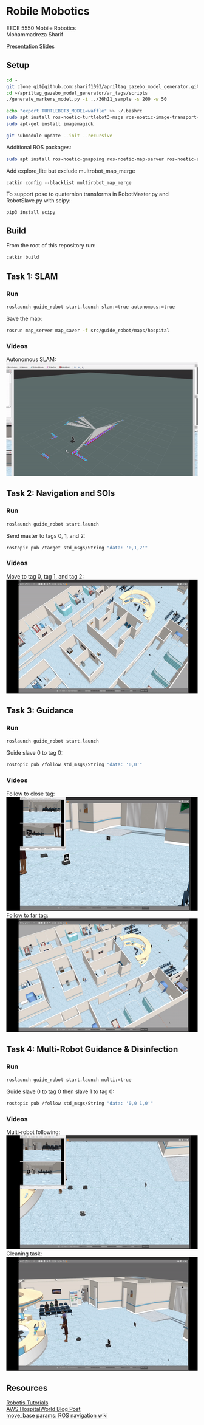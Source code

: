 # Robile Mobotics

EECE 5550 Mobile Robotics  
Mohammadreza Sharif

[Presentation Slides](https://docs.google.com/presentation/d/1x9Tu-_SV50ZAwUNCYjKCzSsZkwlb8trtLRvWVC54Z8I/edit#slide=id.p)

## Setup

```bash
cd ~
git clone git@github.com:sharif1093/apriltag_gazebo_model_generator.git
cd ~/apriltag_gazebo_model_generator/ar_tags/scripts
./generate_markers_model.py -i ../36h11_sample -s 200 -w 50
```

```bash
echo "export TURTLEBOT3_MODEL=waffle" >> ~/.bashrc
sudo apt install ros-noetic-turtlebot3-msgs ros-noetic-image-transport-plugins
sudo apt-get install imagemagick
```

```bash
git submodule update --init --recursive
```

Additional ROS packages:

``` bash
sudo apt install ros-noetic-gmapping ros-noetic-map-server ros-noetic-amcl ros-noetic-move-base ros-noetic-dwa-local-planner
```

Add explore_lite but exclude multrobot_map_merge
```
catkin config --blacklist multirobot_map_merge
```
To support pose to quaternion transforms in RobotMaster.py and RobotSlave.py with scipy:
```
pip3 install scipy
```

## Build
From the root of this repository run:  
``` bash
catkin build
```  

## Task 1: SLAM  
### Run  
``` bash
roslaunch guide_robot start.launch slam:=true autonomous:=true
```  
Save the map:  
``` bash
rosrun map_server map_saver -f src/guide_robot/maps/hospital
```
### Videos  
Autonomous SLAM:  
<img src="docs/gifs/task1_slam.gif" height="300">  

## Task 2: Navigation and SOIs  
### Run  
``` bash
roslaunch guide_robot start.launch
```  
Send master to tags 0, 1, and 2:
``` bash
rostopic pub /target std_msgs/String "data: '0,1,2'"
```  
### Videos
Move to tag 0, tag 1, and tag 2:  
<img src="docs/gifs/task2_3_SOIs.gif" height="300">  

## Task 3: Guidance  
### Run  
``` bash
roslaunch guide_robot start.launch
```  
Guide slave 0 to tag 0:  
``` bash
rostopic pub /follow std_msgs/String "data: '0,0'"
```  
### Videos  
Follow to close tag:  
<img src="docs/gifs/task3_follow_and_SOI.gif" height="300">  
Follow to far tag:  
<img src="docs/gifs/task3_follow_far.gif" height="300">  

## Task 4: Multi-Robot Guidance & Disinfection
### Run  
``` bash
roslaunch guide_robot start.launch multi:=true
```  
Guide slave 0 to tag 0 then slave 1 to tag 0:
``` bash
rostopic pub /follow std_msgs/String "data: '0,0 1,0'"
```  
### Videos  
Multi-robot following:  
<img src="docs/gifs/task4_multi_following.gif" height="300">  
Cleaning task:  
<img src="docs/gifs/task4_cleaning_task.gif" height="300">  

## Resources
[Robotis Tutorials](https://emanual.robotis.com/docs/en/platform/turtlebot3/slam/)  
[AWS HospitalWorld Blog Post](https://aws.amazon.com/blogs/robotics/hospital-world-simulating-robot/)  
[move_base params: ROS navigation wiki](http://wiki.ros.org/navigation/Tutorials/RobotSetup)

